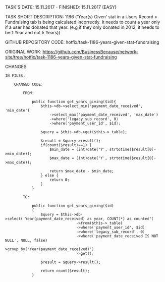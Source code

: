 TASK'S DATE: 15.11.2017 - FINISHED: 15.11.2017 (EASY)  

TASK SHORT DESCRIPTION: 1186 ('Year(s) Given' stat in a Users Record > Fundraising tab is being calculated incorrectly. It needs to count a year only if a user has donated that year. (e.g if they only donated in 2012, it needs to be 1 Year and not 5 Years))

GITHUB REPOSITORY CODE: hotfix/task-1186-years-given-stat-fundraising

ORIGINAL WORK: https://github.com/BusinessBecause/network-site/tree/hotfix/task-1186-years-given-stat-fundraising

CHANGES

	IN FILES: 
		
		CHANGED CODE: 
		
			FROM:

				public function get_years_giving($id){
					$this->db->select_min('payment_date_received', 'min_date')
						->select_max('payment_date_received', 'max_date')
						->where('legacy_sub_record', 0)
						->where('payment_user_id', $id);

					$query = $this->db->get($this->_table);

					$result = $query->result();
					if(count($result)==1) {
						$min_date = (int)date('Y', strtotime($result[0]->min_date));
						$max_date = (int)date('Y', strtotime($result[0]->max_date));

						return $max_date - $min_date;
					} else {
						return 0;
					}
				}
			
			TO:
			
				public function get_years_giving($id)
				{
					$query = $this->db->select('Year(payment_date_received) as year, COUNT(*) as counted')
									->from($this->_table)
									->where('payment_user_id', $id)
									->where('legacy_sub_record', 0)
									->where('payment_date_received IS NOT NULL', NULL, false)
									->group_by('Year(payment_date_received)')
									->get();

					$result = $query->result();
					
					return count($result);
				}
		
